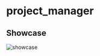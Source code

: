# project_manager


## Showcase 

![showcase](https://user-images.githubusercontent.com/2964165/44236272-6822e700-a17a-11e8-8526-895b5ab69473.gif)